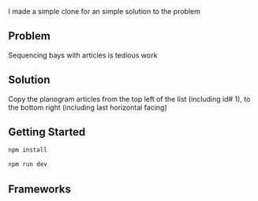 I made a simple clone for an simple solution to the problem

## Problem
Sequencing bays with articles is tedious work

## Solution
Copy the planogram articles from the top left of the list (including id# 1), to the bottom right (including last horizontal facing)

## Getting Started

```bash
npm install

npm run dev
```

## Frameworks

